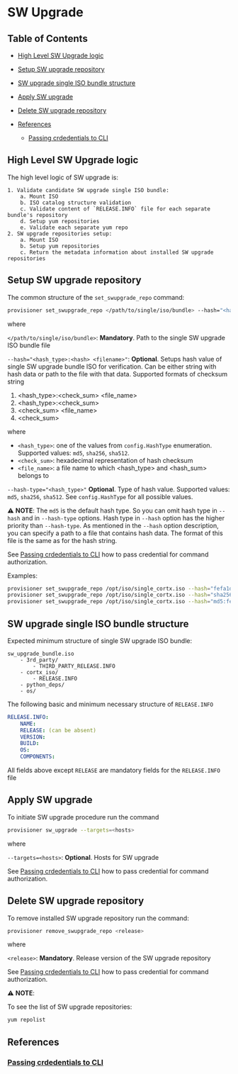 # SW Upgrade

## Table of Contents

*   [High Level SW Upgrade logic](#high-level-sw-upgrade-logic)

*   [Setup SW upgrade repository](#setup-sw-upgrade-repository)

*   [SW upgrade single ISO bundle structure](#sw-upgrade-single-iso-bundle-structure)

*   [Apply SW upgrade](#apply-sw-upgrade)

*   [Delete SW upgrade repository](#delete-sw-upgrade-repository)

*   [References](#references)

    *   [Passing crdedentials to CLI](#passing-crdedentials-to-cli)

## High Level SW Upgrade logic

The high level logic of SW upgrade is:

    1. Validate candidate SW upgrade single ISO bundle:
        a. Mount ISO
        b. ISO catalog structure validation
        c. Validate content of `RELEASE.INFO` file for each separate bundle's repository
        d. Setup yum repositories
        e. Validate each separate yum repo
    2. SW upgrade repositories setup:
        a. Mount ISO
        b. Setup yum repositories
        c. Return the metadata information about installed SW upgrade repositories

## Setup SW upgrade repository

The common structure of the `set_swupgrade_repo` command:

```bash
provisioner set_swupgrade_repo </path/to/single/iso/bundle> --hash="<hash_type>:<hash> <filename>"  --hash-type="<hash_type>"
```

where

`</path/to/single/iso/bundle>`: **Mandatory**. Path to the single SW upgrade ISO bundle file

`--hash="<hash_type>:<hash> <filename>"`: **Optional**. Setups hash value of single SW upgrade bundle ISO for verification.
Can be either string with hash data or path to the file with that data.
Supported formats of checksum string

1.  \<hash_type>:\<check_sum> \<file_name>
2.  \<hash_type>:\<check_sum>
3.  \<check_sum> \<file_name>
4.  \<check_sum>

where

*   `<hash_type>`: one of the values from `config.HashType` enumeration. Supported values: `md5`, `sha256`, `sha512`.
*   `<check_sum>`: hexadecimal representation of hash checksum
*   `<file_name>`: a file name to which \<hash_type> and \<hash_sum> belongs to

`--hash-type="<hash_type>"` **Optional**. Type of hash value. Supported values: `md5`, `sha256`, `sha512`. See `config.HashType` for all possible values.

:warning: **NOTE**: The `md5` is the default hash type. So you can omit hash type in `--hash` and in `--hash-type` options.
Hash type in `--hash` option has the higher priority than `--hash-type`.
As mentioned in the `--hash` option description, you can specify a path to a file that contains hash data. The format of this file is
the same as for the hash string.

See [Passing crdedentials to CLI](#passing-crdedentials-to-cli) how to pass
credential for command authorization.

Examples:

```bash
provisioner set_swupgrade_repo /opt/iso/single_cortx.iso --hash="fefa1db67588d2783b83f07f4f5beb5c"
provisioner set_swupgrade_repo /opt/iso/single_cortx.iso --hash="sha256:ff01da01d4304729bfbad3aeca53b705c1d1d2132e94e4303c1ea210288de12b"
provisioner set_swupgrade_repo /opt/iso/single_cortx.iso --hash="md5:fefa1db67588d2783b83f07f4f5beb5c /opt/iso/single_cortx.iso"
```

## SW upgrade single ISO bundle structure

Expected minimum structure of single SW upgrade ISO bundle:

    sw_upgrade_bundle.iso
        - 3rd_party/
            - THIRD_PARTY_RELEASE.INFO
        - cortx_iso/
            - RELEASE.INFO
        - python_deps/
        - os/

The following basic and minimum necessary structure of `RELEASE.INFO`

```yaml
RELEASE.INFO:
    NAME:
    RELEASE: (can be absent)
    VERSION:
    BUILD:
    OS:
    COMPONENTS:
```

All fields above except `RELEASE` are mandatory fields for the `RELEASE.INFO` file

## Apply SW upgrade

To initiate SW upgrade procedure run the command

```bash
provisioner sw_upgrade --targets=<hosts>
```

where

`--targets=<hosts>`: **Optional**. Hosts for SW upgrade

See [Passing crdedentials to CLI](#passing-crdedentials-to-cli) how to pass
credential for command authorization.

## Delete SW upgrade repository

To remove installed SW upgrade repository run the command:

```bash
provisioner remove_swupgrade_repo <release>
```

where

`<release>`: **Mandatory**. Release version of the SW upgrade repository

See [Passing crdedentials to CLI](#passing-crdedentials-to-cli) how to pass
credential for command authorization.

:warning: **NOTE**:

To see the list of SW upgrade repositories:

```bash
yum repolist
```

## References

### [Passing crdedentials to CLI](../../api/python/README.md#passing-crdedentials-to-cli)
